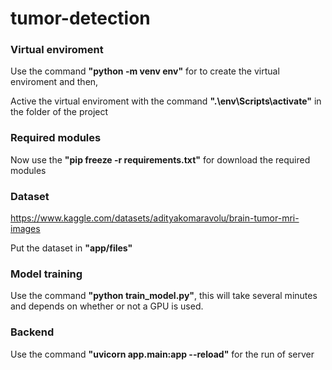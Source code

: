 # tumor-detection

### Virtual enviroment

Use the command **"python -m venv env"** for to create the virtual enviroment and then,

Active the virtual enviroment with the command **".\env\Scripts\activate"** in the folder of the project

### Required modules

Now use the **"pip freeze -r requirements.txt"** for download the required modules

### Dataset

https://www.kaggle.com/datasets/adityakomaravolu/brain-tumor-mri-images

Put the dataset in **"app/files"**

### Model training

Use the command **"python train_model.py"**, this will take several minutes and depends on whether or not a GPU is used.

### Backend

Use the command **"uvicorn app.main:app --reload"** for the run of server
